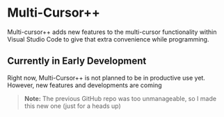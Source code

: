 # Multi-Cursor++
Multi-cursor++ adds new features to the multi-cursor functionality within Visual Studio Code to give that extra convenience while programming.

## Currently in Early Development
Right now, Multi-Cursor++ is not planned to be in productive use yet. However, new features and developments are coming

> **Note:** The previous GitHub repo was too unmanageable, so I made this new one (just for a heads up)
